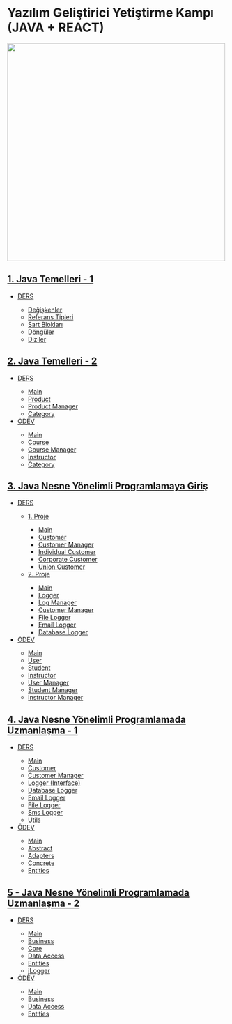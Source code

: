 <h1> Yazılım Geliştirici Yetiştirme Kampı (JAVA + REACT) </h1>

<img src="https://process.fs.teachablecdn.com/ADNupMnWyR7kCWRvm76Laz/resize=width:705/https://www.filepicker.io/api/file/qi4s19xSKCmtaaRUqUFI" width="500px"></img>

<!-- JAVA TEMELLERİ - 1-->
<h2><a href="https://github.com/icanerdogan/JavaReactKamp/tree/master/1%20-%20Java%20Temelleri%201">1. Java Temelleri - 1 </a></h2>
    <ul>
        <li><a href="https://github.com/icanerdogan/JavaReactKamp/tree/master/1%20-%20Java%20Temelleri%201/DERS/Intro/src">DERS</a></li>
            <ul>
                <li><a href="https://github.com/icanerdogan/JavaReactKamp/blob/master/1%20-%20Java%20Temelleri%201/DERS/Intro/src/Main.java">Değişkenler</a> </li>
                <li><a href="https://github.com/icanerdogan/JavaReactKamp/blob/master/1%20-%20Java%20Temelleri%201/DERS/Intro/src/Type.java">Referans Tipleri</a> </li>
                <li><a href="https://github.com/icanerdogan/JavaReactKamp/blob/master/1%20-%20Java%20Temelleri%201/DERS/Intro/src/Conditions.java">Şart Blokları</a> </li>
                <li><a href="https://github.com/icanerdogan/JavaReactKamp/blob/master/1%20-%20Java%20Temelleri%201/DERS/Intro/src/Lists.java">Döngüler</a></li>
                <li><a href="https://github.com/icanerdogan/JavaReactKamp/blob/master/1%20-%20Java%20Temelleri%201/DERS/Intro/src/Lists.java">Diziler</a></li>
            </ul> 
    </ul>
<!-- JAVA TEMELLERİ - 2-->
<h2><a href="https://github.com/icanerdogan/JavaReactKamp/tree/master/2%20-%20Java%20Temelleri%202">2. Java Temelleri - 2 </a></h2>
    <ul>
        <li><a href="https://github.com/icanerdogan/JavaReactKamp/tree/master/2%20-%20Java%20Temelleri%202/DERS">DERS</a></li>
            <ul>
                <li><a href="https://github.com/icanerdogan/JavaReactKamp/blob/master/2%20-%20Java%20Temelleri%202/DERS/oopIntro/src/oopIntro/Main.java">Main</a> </li>
                <li><a href="https://github.com/icanerdogan/JavaReactKamp/blob/master/2%20-%20Java%20Temelleri%202/DERS/oopIntro/src/oopIntro/Product.java">Product</a> </li>
                <li><a href="https://github.com/icanerdogan/JavaReactKamp/blob/master/2%20-%20Java%20Temelleri%202/DERS/oopIntro/src/oopIntro/ProductManager.java">Product Manager</a> </li>
                <li><a href="https://github.com/icanerdogan/JavaReactKamp/blob/master/2%20-%20Java%20Temelleri%202/DERS/oopIntro/src/oopIntro/Category.java">Category</a></li>
            </ul>
        <li><a href = "https://github.com/icanerdogan/JavaReactKamp/tree/master/2%20-%20Java%20Temelleri%202/ODEV"> ÖDEV </a></li>
            <ul>
                <li><a href="https://github.com/icanerdogan/JavaReactKamp/blob/master/2%20-%20Java%20Temelleri%202/ODEV/oopIntroTask/src/oopIntroTask/Main.java">Main</a> </li>
                <li><a href="https://github.com/icanerdogan/JavaReactKamp/blob/master/2%20-%20Java%20Temelleri%202/ODEV/oopIntroTask/src/oopIntroTask/Course.java">Course</a> </li>
                <li><a href="https://github.com/icanerdogan/JavaReactKamp/blob/master/2%20-%20Java%20Temelleri%202/ODEV/oopIntroTask/src/oopIntroTask/CourseManager.java">Course Manager</a></li>
                <li><a href="https://github.com/icanerdogan/JavaReactKamp/blob/master/2%20-%20Java%20Temelleri%202/ODEV/oopIntroTask/src/oopIntroTask/Instructor.java">Instructor</a> </li>
                <li><a href="https://github.com/icanerdogan/JavaReactKamp/blob/master/2%20-%20Java%20Temelleri%202/ODEV/oopIntroTask/src/oopIntroTask/Category.java">Category</a></li>
            </ul>   
    </ul>
<!-- JAVA NESNE YÖNELİMLİ PROGRAMLAMA - 3 -->
    <h2><a href="https://github.com/icanerdogan/JavaReactKamp/tree/master/3%20-%20Java%20Nesne%20Yönelimli%20Programlamaya%20Giriş">3. Java Nesne Yönelimli Programlamaya Giriş </a></h2>
    <ul>
        <li><a href="https://github.com/icanerdogan/JavaReactKamp/tree/master/3%20-%20Java%20Nesne%20Yönelimli%20Programlamaya%20Giriş/DERS">DERS</a></li>
    <ul>
        <li><a href="https://github.com/icanerdogan/JavaReactKamp/tree/master/3%20-%20Java%20Nesne%20Yönelimli%20Programlamaya%20Giriş/DERS/inheritance/src/inheritance">1. Proje</a></li>
            <ul>
                <li><a href="https://github.com/icanerdogan/JavaReactKamp/blob/master/3%20-%20Java%20Nesne%20Yönelimli%20Programlamaya%20Giriş/DERS/inheritance/src/inheritance/Main.java">Main</a> </li>
                <li><a href="https://github.com/icanerdogan/JavaReactKamp/blob/master/3%20-%20Java%20Nesne%20Yönelimli%20Programlamaya%20Giriş/DERS/inheritance/src/inheritance/Customer.java">Customer</a> </li>
                <li><a href="https://github.com/icanerdogan/JavaReactKamp/blob/master/3%20-%20Java%20Nesne%20Yönelimli%20Programlamaya%20Giriş/DERS/inheritance/src/inheritance/CustomerManager.java">Customer Manager</a> </li>
                <li><a href="https://github.com/icanerdogan/JavaReactKamp/blob/master/3%20-%20Java%20Nesne%20Yönelimli%20Programlamaya%20Giriş/DERS/inheritance/src/inheritance/IndividualCustomer.java">Individual Customer</a></li>
                <li><a href="https://github.com/icanerdogan/JavaReactKamp/blob/master/3%20-%20Java%20Nesne%20Yönelimli%20Programlamaya%20Giriş/DERS/inheritance/src/inheritance/CorporateCustomer.java">Corporate Customer</a> </li>
                <li><a href="https://github.com/icanerdogan/JavaReactKamp/blob/master/3%20-%20Java%20Nesne%20Yönelimli%20Programlamaya%20Giriş/DERS/inheritance/src/inheritance/UnionCustomer.java">Union Customer</a></li>
            </ul>
        <li><a href="https://github.com/icanerdogan/JavaReactKamp/tree/master/3%20-%20Java%20Nesne%20Yönelimli%20Programlamaya%20Giriş/DERS/inheritance2/src/inheritance2"> 2. Proje </a></li>
            <ul>
                <li><a href="https://github.com/icanerdogan/JavaReactKamp/blob/master/3%20-%20Java%20Nesne%20Yönelimli%20Programlamaya%20Giriş/DERS/inheritance2/src/inheritance2/Main.java">Main</a> </li>
                <li><a href="https://github.com/icanerdogan/JavaReactKamp/blob/master/3%20-%20Java%20Nesne%20Yönelimli%20Programlamaya%20Giriş/DERS/inheritance2/src/inheritance2/Logger.java">Logger</a> </li>
                <li><a href="https://github.com/icanerdogan/JavaReactKamp/blob/master/3%20-%20Java%20Nesne%20Yönelimli%20Programlamaya%20Giriş/DERS/inheritance2/src/inheritance2/LogManager.java">Log Manager</a> </li>
                <li><a href="https://github.com/icanerdogan/JavaReactKamp/blob/master/3%20-%20Java%20Nesne%20Yönelimli%20Programlamaya%20Giriş/DERS/inheritance2/src/inheritance2/CustomerManager.java">Customer Manager</a> </li>
                <li><a href="https://github.com/icanerdogan/JavaReactKamp/blob/master/3%20-%20Java%20Nesne%20Yönelimli%20Programlamaya%20Giriş/DERS/inheritance2/src/inheritance2/FileLogger.java">File Logger</a></li>
                <li><a href="https://github.com/icanerdogan/JavaReactKamp/blob/master/3%20-%20Java%20Nesne%20Yönelimli%20Programlamaya%20Giriş/DERS/inheritance2/src/inheritance2/EmailLogger.java">Email Logger</a> </li>
                <li><a href="https://github.com/icanerdogan/JavaReactKamp/blob/master/3%20-%20Java%20Nesne%20Yönelimli%20Programlamaya%20Giriş/DERS/inheritance2/src/inheritance2/DatabaseLogger.java">Database Logger</a></li>
            </ul>
    </ul>      
        <li><a href = "https://github.com/icanerdogan/JavaReactKamp/tree/master/3%20-%20Java%20Nesne%20Yönelimli%20Programlamaya%20Giriş/ODEV"> ÖDEV </a></li>
            <ul>
                <li><a href="https://github.com/icanerdogan/JavaReactKamp/blob/master/3%20-%20Java%20Nesne%20Yönelimli%20Programlamaya%20Giriş/ODEV/day3Task/src/day3Task/Main.java">Main</a> </li>
                <li><a href="https://github.com/icanerdogan/JavaReactKamp/blob/master/3%20-%20Java%20Nesne%20Yönelimli%20Programlamaya%20Giriş/ODEV/day3Task/src/day3Task/User.java">User</a> </li>
                <li><a href="https://github.com/icanerdogan/JavaReactKamp/blob/master/3%20-%20Java%20Nesne%20Yönelimli%20Programlamaya%20Giriş/ODEV/day3Task/src/day3Task/Student.java">Student</a></li>
                <li><a href="https://github.com/icanerdogan/JavaReactKamp/blob/master/3%20-%20Java%20Nesne%20Yönelimli%20Programlamaya%20Giriş/ODEV/day3Task/src/day3Task/Instructor.java">Instructor</a> </li>
                <li><a href="https://github.com/icanerdogan/JavaReactKamp/blob/master/3%20-%20Java%20Nesne%20Yönelimli%20Programlamaya%20Giriş/ODEV/day3Task/src/day3Task/UserManager.java">User Manager</a></li>
                <li><a href="https://github.com/icanerdogan/JavaReactKamp/blob/master/3%20-%20Java%20Nesne%20Yönelimli%20Programlamaya%20Giriş/ODEV/day3Task/src/day3Task/StudentManager.java">Student Manager</a></li>
                <li><a href="https://github.com/icanerdogan/JavaReactKamp/blob/master/3%20-%20Java%20Nesne%20Yönelimli%20Programlamaya%20Giriş/ODEV/day3Task/src/day3Task/InstructorManager.java">Instructor Manager</a></li>
            </ul>   
    </ul>
<!-- JAVA NESNE PROGRAMLAMA UZMANLAŞMA - 4-->  
<h2><a href="https://github.com/icanerdogan/JavaReactKamp/tree/master/2%20-%20Java%20Temelleri%202">4. Java Nesne Yönelimli Programlamada Uzmanlaşma - 1</a></h2>
    <ul>
        <li><a href="https://github.com/icanerdogan/JavaReactKamp/tree/master/4%20-%20Java%20Nesne%20Yönelimli%20Programlamada%20Uzmanlaşma%201/DERS">DERS</a></li>
            <ul>
                <li><a href="https://github.com/icanerdogan/JavaReactKamp/blob/master/4%20-%20Java%20Nesne%20Yönelimli%20Programlamada%20Uzmanlaşma%201/DERS/interfaces/src/interfaces/Main.java">Main</a> </li>
                <li><a href="https://github.com/icanerdogan/JavaReactKamp/blob/master/4%20-%20Java%20Nesne%20Yönelimli%20Programlamada%20Uzmanlaşma%201/DERS/interfaces/src/interfaces/Customer.java">Customer</a> </li>
                <li><a href="https://github.com/icanerdogan/JavaReactKamp/blob/master/4%20-%20Java%20Nesne%20Yönelimli%20Programlamada%20Uzmanlaşma%201/DERS/interfaces/src/interfaces/CustomerManager.java">Customer Manager</a> </li>
                <li><a href="https://github.com/icanerdogan/JavaReactKamp/blob/master/4%20-%20Java%20Nesne%20Yönelimli%20Programlamada%20Uzmanlaşma%201/DERS/interfaces/src/interfaces/Logger.java">Logger (Interface)</a></li>
                <li><a href="https://github.com/icanerdogan/JavaReactKamp/blob/master/4%20-%20Java%20Nesne%20Yönelimli%20Programlamada%20Uzmanlaşma%201/DERS/interfaces/src/interfaces/DatabaseLogger.java">Database Logger</a> </li>
                <li><a href="https://github.com/icanerdogan/JavaReactKamp/blob/master/4%20-%20Java%20Nesne%20Yönelimli%20Programlamada%20Uzmanlaşma%201/DERS/interfaces/src/interfaces/EmailLogger.java">Email Logger</a> </li>
                <li><a href="https://github.com/icanerdogan/JavaReactKamp/blob/master/4%20-%20Java%20Nesne%20Yönelimli%20Programlamada%20Uzmanlaşma%201/DERS/interfaces/src/interfaces/FileLogger.java">File Logger</a> </li>
                <li><a href="https://github.com/icanerdogan/JavaReactKamp/blob/master/4%20-%20Java%20Nesne%20Yönelimli%20Programlamada%20Uzmanlaşma%201/DERS/interfaces/src/interfaces/SmsLogger.java">Sms Logger</a></li>
                <li><a href="https://github.com/icanerdogan/JavaReactKamp/blob/master/4%20-%20Java%20Nesne%20Yönelimli%20Programlamada%20Uzmanlaşma%201/DERS/interfaces/src/interfaces/Utils.java">Utils</a></li>
            </ul>
     <li><a href="https://github.com/icanerdogan/JavaReactKamp/tree/master/4%20-%20Java%20Nesne%20Yönelimli%20Programlamada%20Uzmanlaşma%201/ODEV">ÖDEV</a></li>
            <ul>
                <li><a href="https://github.com/icanerdogan/JavaReactKamp/blob/master/4%20-%20Java%20Nesne%20Yönelimli%20Programlamada%20Uzmanlaşma%201/ODEV/day4Task1/src/Main.java">Main</a> </li>
                <li><a href="https://github.com/icanerdogan/JavaReactKamp/tree/master/4%20-%20Java%20Nesne%20Yönelimli%20Programlamada%20Uzmanlaşma%201/ODEV/day4Task1/src/Abstract">Abstract</a> </li>
                <li><a href="https://github.com/icanerdogan/JavaReactKamp/tree/master/4%20-%20Java%20Nesne%20Yönelimli%20Programlamada%20Uzmanlaşma%201/ODEV/day4Task1/src/Adapters">Adapters</a> </li>
                <li><a href="https://github.com/icanerdogan/JavaReactKamp/tree/master/4%20-%20Java%20Nesne%20Yönelimli%20Programlamada%20Uzmanlaşma%201/ODEV/day4Task1/src/Concrete">Concrete</a> </li>
                <li><a href="https://github.com/icanerdogan/JavaReactKamp/tree/master/4%20-%20Java%20Nesne%20Yönelimli%20Programlamada%20Uzmanlaşma%201/ODEV/day4Task1/src/Entities">Entities</a></li>
            </ul>
</ul>

<h2><a href="https://github.com/icanerdogan/JavaReactKamp/tree/master/5%20-%20Java%20Nesne%20Yönelimli%20Programlamada%20Uzmanlaşma%202">5 - Java Nesne Yönelimli Programlamada Uzmanlaşma - 2 </a></h2>
    <ul>
        <li><a href="https://github.com/icanerdogan/JavaReactKamp/tree/master/5%20-%20Java%20Nesne%20Yönelimli%20Programlamada%20Uzmanlaşma%202/DERS">DERS</a></li>
            <ul>
                <li><a href="https://github.com/icanerdogan/JavaReactKamp/blob/master/5%20-%20Java%20Nesne%20Yönelimli%20Programlamada%20Uzmanlaşma%202/DERS/nLayeredDemo/src/Main.java">Main</a> </li>
                <li><a href="https://github.com/icanerdogan/JavaReactKamp/tree/master/5%20-%20Java%20Nesne%20Yönelimli%20Programlamada%20Uzmanlaşma%202/DERS/nLayeredDemo/src/business">Business</a> </li>
                <li><a href="https://github.com/icanerdogan/JavaReactKamp/tree/master/5%20-%20Java%20Nesne%20Yönelimli%20Programlamada%20Uzmanlaşma%202/DERS/nLayeredDemo/src/core">Core </a> </li>
                <li><a href="https://github.com/icanerdogan/JavaReactKamp/tree/master/5%20-%20Java%20Nesne%20Yönelimli%20Programlamada%20Uzmanlaşma%202/DERS/nLayeredDemo/src/dataAccess">Data Access</a></li>
                <li><a href="https://github.com/icanerdogan/JavaReactKamp/tree/master/5%20-%20Java%20Nesne%20Yönelimli%20Programlamada%20Uzmanlaşma%202/DERS/nLayeredDemo/src/entities">Entities</a></li>
                <li><a href="https://github.com/icanerdogan/JavaReactKamp/tree/master/5%20-%20Java%20Nesne%20Yönelimli%20Programlamada%20Uzmanlaşma%202/DERS/nLayeredDemo/src/jLogger">jLogger</a></li>
            </ul>
        <li><a href = "https://github.com/icanerdogan/JavaReactKamp/tree/master/5%20-%20Java%20Nesne%20Yönelimli%20Programlamada%20Uzmanlaşma%202/ODEV"> ÖDEV </a></li>
            <ul>
                <li><a href="https://github.com/icanerdogan/JavaReactKamp/blob/master/5%20-%20Java%20Nesne%20Yönelimli%20Programlamada%20Uzmanlaşma%202/ODEV/day5Task/src/Main.java">Main</a> </li>
                <li><a href="https://github.com/icanerdogan/JavaReactKamp/tree/master/5%20-%20Java%20Nesne%20Yönelimli%20Programlamada%20Uzmanlaşma%202/ODEV/day5Task/src/business">Business</a> </li>
                <li><a href="https://github.com/icanerdogan/JavaReactKamp/tree/master/5%20-%20Java%20Nesne%20Yönelimli%20Programlamada%20Uzmanlaşma%202/ODEV/day5Task/src/dataAccess">Data Access</a></li>
                <li><a href="https://github.com/icanerdogan/JavaReactKamp/tree/master/5%20-%20Java%20Nesne%20Yönelimli%20Programlamada%20Uzmanlaşma%202/ODEV/day5Task/src/entities">Entities</a> </li>
            </ul>   
    </ul>

    

